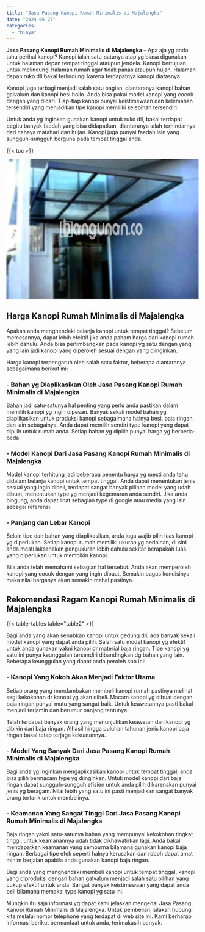 ```yaml
---
title: "Jasa Pasang Kanopi Rumah Minimalis di Majalengka"
date: "2024-05-27"
categories: 
  - "biaya"
---
```


**Jasa Pasang Kanopi Rumah Minimalis di Majalengka** – Apa aja yg anda tahu perihal kanopi? Kanopi ialah satu-satunya atap yg biasa digunakan untuk halaman depan tempat tinggal ataupun jendela. Kanopi bertujuan untuk melindungi halaman rumah agar tidak panas ataupun hujan. Halaman depan ruko dll bakal terlindungi karena terdapatnya kanopi diatasnya.

Kanopi juga terbagi menjadi salah satu bagian, diantaranya kanopi bahan galvalum dan kanopi besi hollo. Anda bisa pakai model kanopi yang cocok dengan yang dicari. Tiap-tiap kanopi punyai keistimewaan dan kelemahan tersendiri yang menjadikan tipe kanopi memiliki kelebihan tersendiri.

Untuk anda yg inginkan gunakan kanopi untuk ruko dll, bakal terdapat begitu banyak faedah yang bisa didapatkan, diantaranya ialah terhindarnya dari cahaya matahari dan hujan. Kanopi juga punyai faedah lain yang sungguh-sungguh berguna pada tempat tinggal anda.

{{< toc >}}

![Jasa Pasang Kanopi Rumah Minimalis di Majalengka](/images/harga-kanopi-minimalis-24.png)

## Harga Kanopi Rumah Minimalis di Majalengka

Apakah anda menghendaki belanja kanopi untuk tempat tinggal? Sebelum memesannya, dapat lebih efektif jika anda paham harga dari kanopi rumah lebih dahulu. Anda bisa pertimbangkan pada kanopi yg satu dengan yang yang lain jadi kanopi yang diperoleh sesuai dengan yang diinginkan.

Harga kanopi terpengaruh oleh salah satu faktor, beberapa diantaranya sebagaimana berikut ini:

### \- Bahan yg Diaplikasikan Oleh Jasa Pasang Kanopi Rumah Minimalis di Majalengka

Bahan jadi satu-satunya hal penting yang perlu anda pastikan dalam memilih kanopi yg ingin dipesan. Banyak sekali model bahan yg diaplikasikan untuk produksi kanopi sebagaimana halnya besi, baja ringan, dan lain sebagainya. Anda dapat memilih sendiri type kanopi yang dapat dipilih untuk rumah anda. Setiap bahan yg dipilih punyai harga yg berbeda-beda.

### \- Model Kanopi Dari Jasa Pasang Kanopi Rumah Minimalis di Majalengka

Model kanopi terhitung jadi beberapa penentu harga yg mesti anda tahu didalam belanja kanopi untuk tempat tinggal. Anda dapat menentukan jenis sesuai yang ingin dibeli, terdapat sangat banyak pilihan model yang udah dibuat, menentukan type yg menjadi kegemaran anda sendiri. Jika anda bingung, anda dapat lihat sebagian type di google atau media yang lain sebagai referensi.

### \- Panjang dan Lebar Kanopi

Selain tipe dan bahan yang diaplikasikan, anda juga wajib pilih luas kanopi yg diperlukan. Setiap kanopi rumah memiliki ukuran yg berlainan, di sini anda mesti laksanakan pengukuran lebih dahulu sekitar berapakah luas yang diperlukan untuk membikin kanopi.

Bila anda telah memahami sebagian hal tersebut. Anda akan memperoleh kanopi yang cocok dengan yang ingin dibuat. Semakin bagus kondisinya maka nilai harganya akan semakin mahal pastinya.

## Rekomendasi Ragam Kanopi Rumah Minimalis di Majalengka

{{< table-tables table="table2" >}}

Bagi anda yang akan sebabkan kanopi untuk gedung dll, ada banyak sekali model kanopi yang dapat anda pilih. Salah satu model kanopi yg efektif untuk anda gunakan yakni kanopi dr material baja ringan. Tipe kanopi yg satu ini punya keunggulan tersendiri dibandingkan dg bahan yang lain. Beberapa keunggulan yang dapat anda peroleh sbb ini!

### \- Kanopi Yang Kokoh Akan Menjadi Faktor Utama

Setiap orang yang mendambakan membeli kanopi rumah pastinya melihat segi kekokohan dr kanopi yg akan dibeli. Macam kanopi yg dibuat dengan baja ringan punyai mutu yang sangat baik. Untuk keawetannya pasti bakal menjadi terjamin dan berumur panjang tentunya.

Telah terdapat banyak orang yang menunjukkan keawetan dari kanopi yg dibikin dari baja ringan. Alhasil hingga puluhan tahunan jenis kanopi baja ringan bakal tetap terjaga kekuatannya.

### \- Model Yang Banyak Dari Jasa Pasang Kanopi Rumah Minimalis di Majalengka

Bagi anda yg inginkan mengaplikasikan kanopi untuk tempat tinggal, anda bisa pilih bermacam type yg diinginkan. Untuk model kanopi dari baja ringan dapat sungguh-sungguh efisien untuk anda pilih dikarenakan punyai jenis yg beragam. Nilai lebih yang satu ini pasti menjadikan sangat banyak orang tertarik untuk membelinya.

### \- Keamanan Yang Sangat Tinggi Dari Jasa Pasang Kanopi Rumah Minimalis di Majalengka

Baja ringan yakni satu-satunya bahan yang mempunyai kekokohan tingkat tinggi, untuk keamanannya udah tidak dikhawatirkan lagi. Anda bakal mendapatkan keamanan yang sempurna bilamana gunakan kanopi baja ringan. Berbagai tipe efek seperti halnya kerusakan dan roboh dapat amat minim berjalan apabila anda gunakan kanopi baja ringan.

Bagi anda yang menghendaki membeli kanopi untuk tempat tinggal, kanopi yang diproduksi dengan bahan galvalum menjadi salah satu pilihan yang cukup efektif untuk anda. Sangat banyak keistimewaan yang dapat anda beli bilamana memakai type kanopi yg satu ini.

Mungkin itu saja informasi yg dapat kami jelaskan mengenai Jasa Pasang Kanopi Rumah Minimalis di Majalengka. Untuk pembelian, silakan hubungi kita melalui nomor telephone yang terdapat di web site ini. Kami berharap informasi berikut bermanfaat untuk anda, terimakasih banyak.

